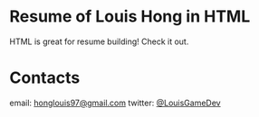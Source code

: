 # Resume of Louis Hong in HTML
HTML is great for resume building! Check it out.

# Contacts
email: [honglouis97@gmail.com](mailto:honglouis97@gmail.com)
twitter: [@LouisGameDev](http://twitter.com/LouisGameDev)